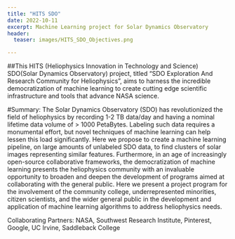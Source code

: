 ```yaml
---
title: "HITS SDO"
date: 2022-10-11
excerpt: Machine Learning project for Solar Dynamics Observatory
header:
  teaser: images/HITS_SDO_Objectives.png

---
```


##This HITS (Heliophysics Innovation in Technology and Science) SDO(Solar Dynamics Observatory) project, titled “SDO Exploration And Research Community for Heliophysics”, aims to harness the incredible democratization of machine learning to create cutting edge scientific infrastructure and tools that advance NASA science.

#Summary:
The Solar Dynamics Observatory (SDO) has revolutionized the field of heliophysics by recording 1-2 TB data/day and having a nominal lifetime data volume of > 1000 PetaBytes. Labeling such data requires a monumental effort, but novel techniques of machine learning can help lessen this load significantly. Here we propose to create a machine learning pipeline, on large amounts of unlabeled SDO data, to find clusters of solar images representing similar features. Furthermore, in an age of increasingly open-source collaborative frameworks, the democratization of machine learning presents the heliophysics community with an invaluable opportunity to broaden and deepen the development of programs aimed at collaborating with the general public. Here we present a project program for the involvement of the community college, underrepresented minorities, citizen scientists, and the wider general public in the development and application of machine learning algorithms to address heliophysics needs.

Collaborating Partners: NASA, Southwest Research Institute, Pinterest, Google, UC Irvine, Saddleback College
